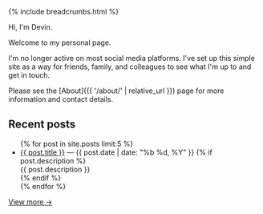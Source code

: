{% include breadcrumbs.html %}

Hi, I'm Devin.

Welcome to my personal page.

I'm no longer active on most social media platforms. I've set up this simple site as a way for friends, family, and colleagues to see what I'm up to and get in touch.

Please see the [About]({{ '/about/' | relative_url }}) page for more information and contact details.

## Recent posts

<ul class="post-list">
{% for post in site.posts limit:5 %}
  <li>
    <a href="{{ post.url | relative_url }}">{{ post.title }}</a>
    <span> — {{ post.date | date: "%b %d, %Y" }}</span>
    {% if post.description %}<div class="desc">{{ post.description }}</div>{% endif %}
  </li>
{% endfor %}
</ul>
<p><a href="{{ '/blog/' | relative_url }}">View more →</a></p>